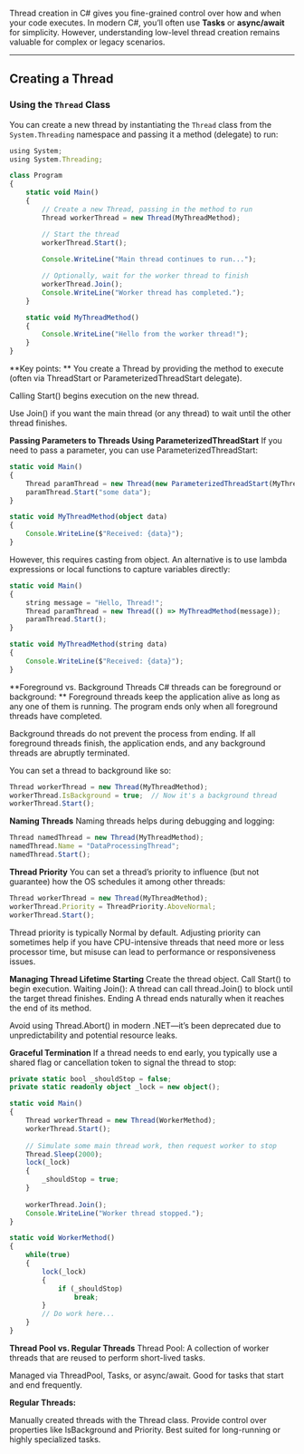 Thread creation in C# gives you fine-grained control over how and when your code executes. In modern C#, you’ll often use **Tasks** or **async/await** for simplicity. However, understanding low-level thread creation remains valuable for complex or legacy scenarios.

---

## Creating a Thread

### Using the `Thread` Class

You can create a new thread by instantiating the `Thread` class from the `System.Threading` namespace and passing it a method (delegate) to run:

```typescript
using System;
using System.Threading;

class Program
{
    static void Main()
    {
        // Create a new Thread, passing in the method to run
        Thread workerThread = new Thread(MyThreadMethod);

        // Start the thread
        workerThread.Start();
        
        Console.WriteLine("Main thread continues to run...");

        // Optionally, wait for the worker thread to finish
        workerThread.Join();
        Console.WriteLine("Worker thread has completed.");
    }

    static void MyThreadMethod()
    {
        Console.WriteLine("Hello from the worker thread!");
    }
}
```

**Key points:
**
You create a Thread by providing the method to execute (often via ThreadStart or ParameterizedThreadStart delegate).

Calling Start() begins execution on the new thread.

Use Join() if you want the main thread (or any thread) to wait until the other thread finishes.

**Passing Parameters to Threads
Using ParameterizedThreadStart**
If you need to pass a parameter, you can use ParameterizedThreadStart:

```typescript
static void Main()
{
    Thread paramThread = new Thread(new ParameterizedThreadStart(MyThreadMethod));
    paramThread.Start("some data");
}

static void MyThreadMethod(object data)
{
    Console.WriteLine($"Received: {data}");
}
```
However, this requires casting from object. An alternative is to use lambda expressions or local functions to capture variables directly:

```typescript
static void Main()
{
    string message = "Hello, Thread!";
    Thread paramThread = new Thread(() => MyThreadMethod(message));
    paramThread.Start();
}

static void MyThreadMethod(string data)
{
    Console.WriteLine($"Received: {data}");
}
```

**Foreground vs. Background Threads
C# threads can be foreground or background:
**
Foreground threads keep the application alive as long as any one of them is running. The program ends only when all foreground threads have completed.

Background threads do not prevent the process from ending. If all foreground threads finish, the application ends, and any background threads are abruptly terminated.

You can set a thread to background like so:

```typescript
Thread workerThread = new Thread(MyThreadMethod);
workerThread.IsBackground = true;  // Now it's a background thread
workerThread.Start();
```

**Naming Threads**
Naming threads helps during debugging and logging:

```typescript
Thread namedThread = new Thread(MyThreadMethod);
namedThread.Name = "DataProcessingThread";
namedThread.Start();
```
**Thread Priority**
You can set a thread’s priority to influence (but not guarantee) how the OS schedules it among other threads:

```typescript
Thread workerThread = new Thread(MyThreadMethod);
workerThread.Priority = ThreadPriority.AboveNormal;
workerThread.Start();
```
Thread priority is typically Normal by default. Adjusting priority can sometimes help if you have CPU-intensive threads that need more or less processor time, but misuse can lead to performance or responsiveness issues.

**Managing Thread Lifetime
Starting**
Create the thread object.
Call Start() to begin execution.
Waiting
Join(): A thread can call thread.Join() to block until the target thread finishes.
Ending
A thread ends naturally when it reaches the end of its method.

Avoid using Thread.Abort() in modern .NET—it’s been deprecated due to unpredictability and potential resource leaks.

**Graceful Termination**
If a thread needs to end early, you typically use a shared flag or cancellation token to signal the thread to stop:

```typescript
private static bool _shouldStop = false;
private static readonly object _lock = new object();

static void Main()
{
    Thread workerThread = new Thread(WorkerMethod);
    workerThread.Start();
    
    // Simulate some main thread work, then request worker to stop
    Thread.Sleep(2000);
    lock(_lock)
    {
        _shouldStop = true;
    }
    
    workerThread.Join();
    Console.WriteLine("Worker thread stopped.");
}

static void WorkerMethod()
{
    while(true)
    {
        lock(_lock)
        {
            if (_shouldStop)
                break;
        }
        // Do work here...
    }
}
```

**Thread Pool vs. Regular Threads**
Thread Pool: A collection of worker threads that are reused to perform short-lived tasks.

Managed via ThreadPool, Tasks, or async/await.
Good for tasks that start and end frequently.

**Regular Threads:**

Manually created threads with the Thread class.
Provide control over properties like IsBackground and Priority.
Best suited for long-running or highly specialized tasks.